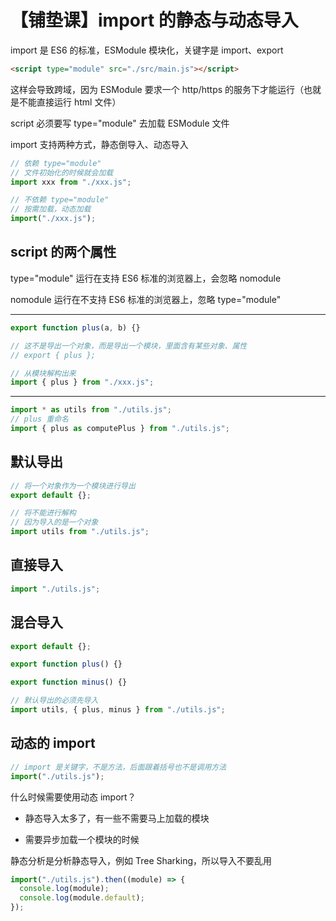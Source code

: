 # 【铺垫课】import 的静态与动态导入

import 是 ES6 的标准，ESModule 模块化，关键字是 import、export

```html
<script type="module" src="./src/main.js"></script>
```

这样会导致跨域，因为 ESModule 要求一个 http/https 的服务下才能运行（也就是不能直接运行 html 文件）

script 必须要写 type="module" 去加载 ESModule 文件

import 支持两种方式，静态倒导入、动态导入

```js
// 依赖 type="module"
// 文件初始化的时候就会加载
import xxx from "./xxx.js";
```

```js
// 不依赖 type="module"
// 按需加载，动态加载
import("./xxx.js");
```

## script 的两个属性

type="module" 运行在支持 ES6 标准的浏览器上，会忽略 nomodule

nomodule 运行在不支持 ES6 标准的浏览器上，忽略 type="module"

---

```js
export function plus(a, b) {}

// 这不是导出一个对象，而是导出一个模块，里面含有某些对象、属性
// export { plus };
```

```js
// 从模块解构出来
import { plus } from "./xxx.js";
```

---

```js
import * as utils from "./utils.js";
// plus 重命名
import { plus as computePlus } from "./utils.js";
```

## 默认导出

```js
// 将一个对象作为一个模块进行导出
export default {};
```

```js
// 将不能进行解构
// 因为导入的是一个对象
import utils from "./utils.js";
```

## 直接导入

```js
import "./utils.js";
```

## 混合导入

```js
export default {};

export function plus() {}

export function minus() {}
```

```js
// 默认导出的必须先导入
import utils, { plus, minus } from "./utils.js";
```

## 动态的 import

```js
// import 是关键字，不是方法，后面跟着括号也不是调用方法
import("./utils.js");
```

什么时候需要使用动态 import？

- 静态导入太多了，有一些不需要马上加载的模块

- 需要异步加载一个模块的时候

静态分析是分析静态导入，例如 Tree Sharking，所以导入不要乱用

```js
import("./utils.js").then((module) => {
  console.log(module);
  console.log(module.default);
});
```

